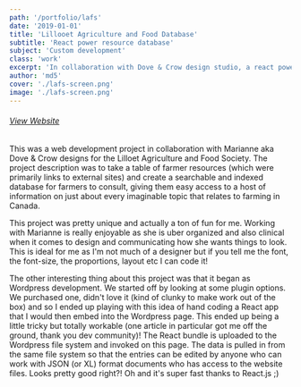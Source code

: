 ```yaml
---
path: '/portfolio/lafs'
date: '2019-01-01'
title: 'Lillooet Agriculture and Food Database'
subtitle: 'React power resource database'
subject: 'Custom development'
class: 'work'
excerpt: 'In collaboration with Dove & Crow design studio, a react powered database embedded in an existing Wordpress website.'
author: 'md5'
cover: './lafs-screen.png'
image: './lafs-screen.png'
---
```

###### [View Website](https://www.lillooetagricultureandfood.org/farmer-resource-database/)

This was a web development project in collaboration with Marianne aka Dove & Crow designs for the Lilloet Agriculture and Food Society. The project description was to take a table of farmer resources (which were primarily links to external sites) and create a searchable and indexed database for farmers to consult, giving them easy access to a host of information on just about every imaginable topic that relates to farming in Canada.

This project was pretty unique and actually a ton of fun for me. Working with Marianne is really enjoyable as she is uber organized and also clinical when it comes to design and communicating how she wants things to look. This is ideal for me as I'm not much of a designer but if you tell me the font, the font-size, the proportions, layout etc I can code it!

The other interesting thing about this project was that it began as Wordpress development. We started off by looking at some plugin options. We purchased one, didn't love it (kind of clunky to make work out of the box) and so I ended up playing with this idea of hand coding a React app that I would then embed into the Wordpress page. This ended up being a little tricky but totally workable (one article in particular got me off the ground, thank you dev community)! The React bundle is uploaded to the Wordpress file system and invoked on this page. The data is pulled in from the same file system so that the entries can be edited by anyone who can work with JSON (or XL) format documents who has access to the website files. Looks pretty good right?! Oh and it's super fast thanks to React.js ;)
